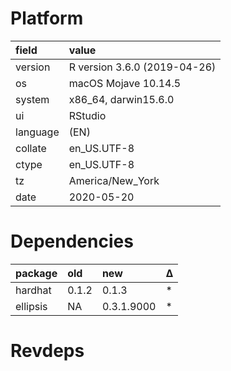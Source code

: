 # Platform

|field    |value                        |
|:--------|:----------------------------|
|version  |R version 3.6.0 (2019-04-26) |
|os       |macOS Mojave 10.14.5         |
|system   |x86_64, darwin15.6.0         |
|ui       |RStudio                      |
|language |(EN)                         |
|collate  |en_US.UTF-8                  |
|ctype    |en_US.UTF-8                  |
|tz       |America/New_York             |
|date     |2020-05-20                   |

# Dependencies

|package  |old   |new        |Δ  |
|:--------|:-----|:----------|:--|
|hardhat  |0.1.2 |0.1.3      |*  |
|ellipsis |NA    |0.3.1.9000 |*  |

# Revdeps

